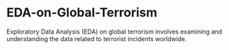 # EDA-on-Global-Terrorism
Exploratory Data Analysis (EDA) on global terrorism involves examining and understanding the data related to terrorist incidents worldwide.
